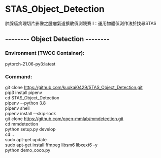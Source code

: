 # STAS_Object_Detection
 肺腺癌病理切片影像之腫瘤氣道擴散偵測競賽 I：運用物體偵測作法於找尋STAS <br>

## -------- Object Detection -------- 

### Environment (TWCC Container): 

pytorch-21.06-py3:latest <br>

### Command: 

git clone https://github.com/kuokai0429/STAS_Object_Detection.git <br>
pip3 install pipenv <br>
cd STAS_Object_Detection <br>
pipenv --python 3.8 <br>
pipenv shell <br>
pipenv install --skip-lock <br>
git clone https://github.com/open-mmlab/mmdetection.git <br>
cd mmdetection <br>
python setup.py develop <br>
cd .. <br>
sudo apt-get update <br>
sudo apt-get install ffmpeg libsm6 libxext6  -y <br>
python demo_coco.py <br>

